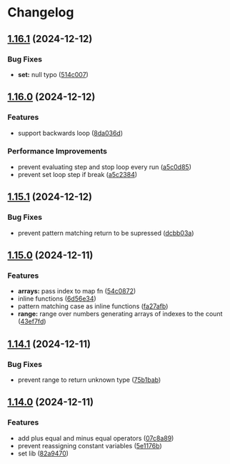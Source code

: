# Changelog

## [1.16.1](https://github.com/pmqueiroz/umbra/compare/v1.16.0...v1.16.1) (2024-12-12)


### Bug Fixes

* **set:** null typo ([514c007](https://github.com/pmqueiroz/umbra/commit/514c007fc74ee0c6200014a91361c8de8eb6b26f))

## [1.16.0](https://github.com/pmqueiroz/umbra/compare/v1.15.1...v1.16.0) (2024-12-12)


### Features

* support backwards loop ([8da036d](https://github.com/pmqueiroz/umbra/commit/8da036de39f2484a86ee206a9f643b57f5854b23))


### Performance Improvements

* prevent evaluating step and stop loop every run ([a5c0d85](https://github.com/pmqueiroz/umbra/commit/a5c0d85a5673da17da420a87071d285766482496))
* prevent set loop step if break ([a5c2384](https://github.com/pmqueiroz/umbra/commit/a5c2384dcc62f857a3d8c33236b6073834a2db57))

## [1.15.1](https://github.com/pmqueiroz/umbra/compare/v1.15.0...v1.15.1) (2024-12-12)


### Bug Fixes

* prevent pattern matching return to be supressed ([dcbb03a](https://github.com/pmqueiroz/umbra/commit/dcbb03af19c4979fadd3412e523ff5089537506d))

## [1.15.0](https://github.com/pmqueiroz/umbra/compare/v1.14.1...v1.15.0) (2024-12-11)


### Features

* **arrays:** pass index to map fn ([54c0872](https://github.com/pmqueiroz/umbra/commit/54c08722aa29a8ce0e62c9788200a8149708f72a))
* inline functions ([6d56e34](https://github.com/pmqueiroz/umbra/commit/6d56e34822409dfcc03674ee39e38d4665e4fa22))
* pattern matching case as inline functions ([fa27afb](https://github.com/pmqueiroz/umbra/commit/fa27afb8b8889a98fd6ce55dcd474195e2acc5b3))
* **range:** range over numbers generating arrays of indexes to the count ([43ef7fd](https://github.com/pmqueiroz/umbra/commit/43ef7fd391c5530e66de7296c5166ecf6cb915db))

## [1.14.1](https://github.com/pmqueiroz/umbra/compare/v1.14.0...v1.14.1) (2024-12-11)


### Bug Fixes

* prevent range to return unknown type ([75b1bab](https://github.com/pmqueiroz/umbra/commit/75b1bab16f2ac899e95962b50e50344ceaf3deca))

## [1.14.0](https://github.com/pmqueiroz/umbra/compare/1.13.0...v1.14.0) (2024-12-11)


### Features

* add plus equal and minus equal operators ([07c8a89](https://github.com/pmqueiroz/umbra/commit/07c8a899f0030ba106a0febf13cc3e33883594ce))
* prevent reassigning constant variables ([5e1176b](https://github.com/pmqueiroz/umbra/commit/5e1176b11fd05a244785b39683587fe70b093bc1))
* set lib ([82a9470](https://github.com/pmqueiroz/umbra/commit/82a94702a7e5ba349bb4a6244eafb2bc10501a9a))
